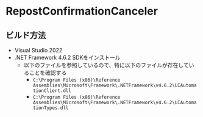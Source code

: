 # RepostConfirmationCanceler

## ビルド方法

* Visual Studio 2022
* .NET Framework 4.6.2 SDKをインストール
  * 以下のファイルを参照しているので、特に以下のファイルが存在していることを確認する
    * `C:\Program Files (x86)\Reference Assemblies\Microsoft\Framework\.NETFramework\v4.6.2\UIAutomationClient.dll`
    * `C:\Program Files (x86)\Reference Assemblies\Microsoft\Framework\.NETFramework\v4.6.2\UIAutomationTypes.dll`